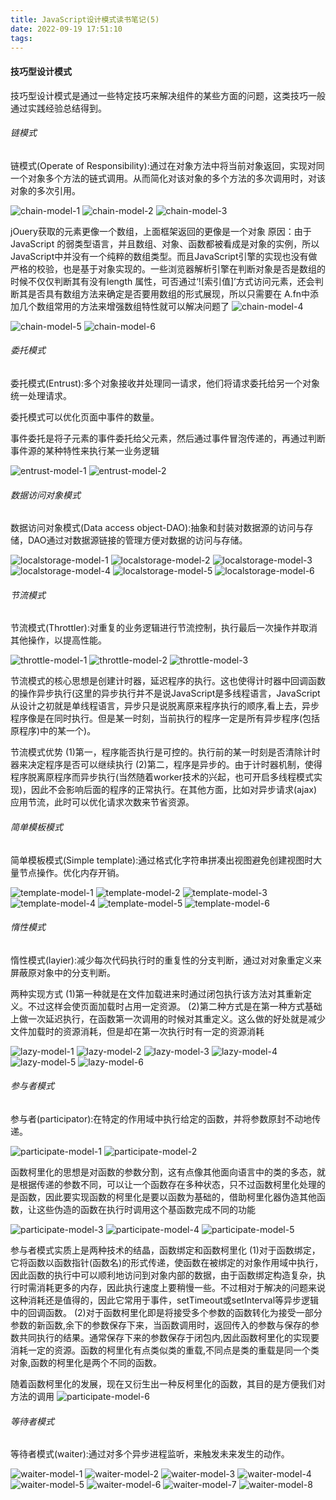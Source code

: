 ```yaml
---
title: JavaScript设计模式读书笔记(5)
date: 2022-09-19 17:51:10
tags:
---
```


#### 技巧型设计模式
技巧型设计模式是通过一些特定技巧来解决组件的某些方面的问题，这类技巧一般通过实践经验总结得到。

###### 链模式
链模式(Operate of Responsibility):通过在对象方法中将当前对象返回，实现对同一个对象多个方法的链式调用。从而简化对该对象的多个方法的多次调用时，对该对象的多次引用。
<!-- more -->
![chain-model-1](chain-model-1.png)
![chain-model-2](chain-model-2.png)
![chain-model-3](chain-model-3.png)

jOuery获取的元素更像一个数组，上面框架返回的更像是一个对象
原因：由于JavaScript 的弱类型语言，并且数组、对象、函数都被看成是对象的实例，所以JavaScript中并没有一个纯粹的数组类型。而且JavaScript引擎的实现也没有做严格的校验，也是基于对象实现的。一些浏览器解析引擎在判断对象是否是数组的时候不仅仅判断其有没有length 属性，可否通过‘![索引值]’方式访问元素，还会判断其是否具有数组方法来确定是否要用数组的形式展现，所以只需要在 A.fn中添加几个数组常用的方法来增强数组特性就可以解决问题了
![chain-model-4](chain-model-4.png)

![chain-model-5](chain-model-5.png)
![chain-model-6](chain-model-6.png)

###### 委托模式
委托模式(Entrust):多个对象接收并处理同一请求，他们将请求委托给另一个对象统一处理请求。

委托模式可以优化页面中事件的数量。

事件委托是将子元素的事件委托给父元素，然后通过事件冒泡传递的，再通过判断事件源的某种特性来执行某一业务逻辑

![entrust-model-1](entrust-model-1.png)
![entrust-model-2](entrust-model-2.png)

###### 数据访问对象模式
数据访问对象模式(Data access object-DAO):抽象和封装对数据源的访问与存储，DAO通过对数据源链接的管理方便对数据的访问与存储。

![localstorage-model-1](localstorage-model-1.png)
![localstorage-model-2](localstorage-model-2.png)
![localstorage-model-3](localstorage-model-3.png)
![localstorage-model-4](localstorage-model-4.png)
![localstorage-model-5](localstorage-model-5.png)
![localstorage-model-6](localstorage-model-6.png)

###### 节流模式
节流模式(Throttler):对重复的业务逻辑进行节流控制，执行最后一次操作并取消其他操作，以提高性能。

![throttle-model-1](throttle-model-1.png)
![throttle-model-2](throttle-model-2.png)
![throttle-model-3](throttle-model-3.png)

节流模式的核心思想是创建计时器，延迟程序的执行。这也使得计时器中回调函数的操作异步执行(这里的异步执行并不是说JavaScript是多线程语言，JavaScript 从设计之初就是单线程语言，异步只是说脱离原来程序执行的顺序,看上去，异步程序像是在同时执行。但是某一时刻，当前执行的程序一定是所有异步程序(包括原程序)中的某一个)。

节流模式优势
(1)第一，程序能否执行是可控的。执行前的某一时刻是否清除计时器来决定程序是否可以继续执行
(2)第二，程序是异步的。由于计时器机制，使得程序脱离原程序而异步执行(当然随着worker技术的兴起，也可开启多线程模式实现)，因此不会影响后面的程序的正常执行。在其他方面，比如对异步请求(ajax)应用节流，此时可以优化请求次数来节省资源。

###### 简单模板模式
简单模板模式(Simple template):通过格式化字符串拼凑出视图避免创建视图时大量节点操作。优化内存开销。

![template-model-1](template-model-1.png)
![template-model-2](template-model-2.png)
![template-model-3](template-model-3.png)
![template-model-4](template-model-4.png)
![template-model-5](template-model-5.png)
![template-model-6](template-model-6.png)

###### 惰性模式
惰性模式(layier):减少每次代码执行时的重复性的分支判断，通过对对象重定义来屏蔽原对象中的分支判断。

两种实现方式
(1)第一种就是在文件加载进来时通过闭包执行该方法对其重新定义。不过这样会使页面加载时占用一定资源。
(2)第二种方式是在第一种方式基础上做一次延迟执行，在函数第一次调用的时候对其重定义。这么做的好处就是减少文件加载时的资源消耗，但是却在第一次执行时有一定的资源消耗

![lazy-model-1](lazy-model-1.png)
![lazy-model-2](lazy-model-2.png)
![lazy-model-3](lazy-model-3.png)
![lazy-model-4](lazy-model-4.png)
![lazy-model-5](lazy-model-5.png)
![lazy-model-6](lazy-model-6.png)

###### 参与者模式
参与者(participator):在特定的作用域中执行给定的函数，并将参数原封不动地传递。

![participate-model-1](participate-model-1.png)
![participate-model-2](participate-model-2.png)

函数柯里化的思想是对函数的参数分割，这有点像其他面向语言中的类的多态，就是根据传递的参数不同，可以让一个函数存在多种状态，只不过函数柯里化处理的是函数，因此要实现函数的柯里化是要以函数为基础的，借助柯里化器伪造其他函数，让这些伪造的函数在执行时调用这个基函数完成不同的功能

![participate-model-3](participate-model-3.png)
![participate-model-4](participate-model-4.png)
![participate-model-5](participate-model-5.png)

参与者模式实质上是两种技术的结晶，函数绑定和函数柯里化
(1)对于函数绑定，它将函数以函数指针(函数名)的形式传递，使函数在被绑定的对象作用域中执行，因此函数的执行中可以顺利地访问到对象内部的数据，由于函数绑定构造复杂，执行时需消耗更多的内存，因此执行速度上要稍慢一些。不过相对于解决的问题来说这种消耗还是值得的，因此它常用于事件，setTimeout或setInterval等异步逻辑中的回调函数。
(2)对于函数柯里化即是将接受多个参数的函数转化为接受一部分参数的新函数,余下的参数保存下来，当函数调用时，返回传入的参数与保存的参数共同执行的结果。通常保存下来的参数保存于闭包内,因此函数柯里化的实现要消耗一定的资源。函数的柯里化有点类似类的重载,不同点是类的重载是同一个类对象,函数的柯里化是两个不同的函数。

随着函数柯里化的发展，现在又衍生出一种反柯里化的函数，其目的是方便我们对方法的调用
![participate-model-6](participate-model-6.png)

###### 等待者模式
等待者模式(waiter):通过对多个异步进程监听，来触发未来发生的动作。

![waiter-model-1](waiter-model-1.png)
![waiter-model-2](waiter-model-2.png)
![waiter-model-3](waiter-model-3.png)
![waiter-model-4](waiter-model-4.png)
![waiter-model-5](waiter-model-5.png)
![waiter-model-6](waiter-model-6.png)
![waiter-model-7](waiter-model-7.png)
![waiter-model-8](waiter-model-8.png)

